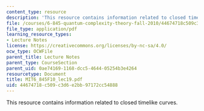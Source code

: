 ```yaml
---
content_type: resource
description: 'This resource contains information related to closed timelike curves. '
file: /courses/6-845-quantum-complexity-theory-fall-2010/44674718c509c3d6e2bb97172cc54888_MIT6_845F10_lec19.pdf
file_type: application/pdf
learning_resource_types:
- Lecture Notes
license: https://creativecommons.org/licenses/by-nc-sa/4.0/
ocw_type: OCWFile
parent_title: Lecture Notes
parent_type: CourseSection
parent_uid: 0ae74169-1168-dcc5-4644-05254b3e4264
resourcetype: Document
title: MIT6_845F10_lec19.pdf
uid: 44674718-c509-c3d6-e2bb-97172cc54888
---
```

This resource contains information related to closed timelike curves. 
